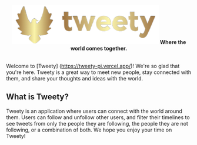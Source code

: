 <div align="center">
  <br>
  <img src='/src/assets/images/logo.png'>
  <strong>Where the world comes together.</strong>
</div>
<br>

Welcome to [Tweety] (https://tweety-pi.vercel.app/)! We're so glad that you're here. Tweety is a great way to meet new people, stay connected with them, and share your thoughts and ideas with the world.

## What is Tweety?

Tweety is an application where users can connect with the world around them. Users can follow and unfollow other users, and filter their timelines to see tweets from only the people they are following, the people they are not following, or a combination of both. We hope you enjoy your time on Tweety!
